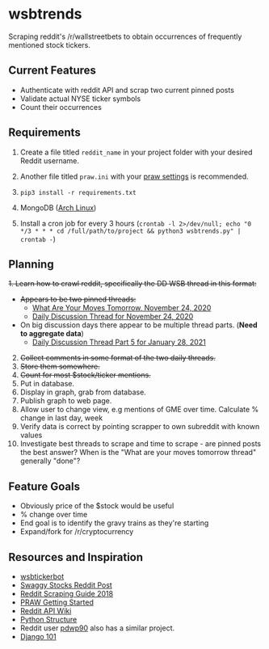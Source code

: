 # wsbtrends

Scraping reddit's /r/wallstreetbets to obtain occurrences of frequently mentioned stock tickers.

## Current Features

* Authenticate with reddit API and scrap two current pinned posts
* Validate actual NYSE ticker symbols
* Count their occurrences

## Requirements

1. Create a file titled `reddit_name` in your project folder with your desired Reddit username.

2. Another file titled `praw.ini` with your [praw settings](https://praw.readthedocs.io/en/latest/getting_started/authentication.html) is recommended.

3. `pip3 install -r requirements.txt`

4. MongoDB ([Arch Linux](https://aur.archlinux.org/packages/mongodb-bin/))

5. Install a cron job for every 3 hours (`crontab -l 2>/dev/null; echo "0 */3 * * * cd /full/path/to/project && python3 wsbtrends.py" | crontab -`)

## Planning

~~1. Learn how to crawl reddit, specifically the DD WSB thread in this format:~~
   * ~~Appears to be two pinned threads:~~
     * [What Are Your Moves Tomorrow, November 24, 2020](https://www.reddit.com/r/wallstreetbets/comments/jzqior/what_are_your_moves_tomorrow_november_24_2020/)
     * [Daily Discussion Thread for November 24, 2020](https://www.reddit.com/r/wallstreetbets/comments/k03375/daily_discussion_thread_for_november_24_2020/)
   * On big discussion days there appear to be multiple thread parts. (**Need to aggregate data**)
        * [Daily Discussion Thread Part 5 for January 28, 2021](https://www.reddit.com/r/wallstreetbets/comments/l78za1/daily_discussion_thread_part_5_for_january_28_2021/)

2. ~~Collect comments in some format of the two daily threads.~~
3. ~~Store them somewhere.~~
4. ~~Count for most $stock/ticker mentions.~~
5. Put in database.
6. Display in graph, grab from database.
7. Publish graph to web page. 
8. Allow user to change view, e.g mentions of GME over time. Calculate % change in last day, week
9. Verify data is correct by pointing scrapper to own subreddit with known values
10. Investigate best threads to scrape and time to scrape - are pinned posts the best answer? When is the "What are your moves tomorrow thread" generally "done"?


## Feature Goals

* Obviously price of the $stock would be useful
* % change over time
* End goal is to identify the gravy trains as they're starting
* Expand/fork for /r/cryptocurrency


## Resources and Inspiration

* [wsbtickerbot](https://github.com/RyanElliott10/wsbtickerbot)
* [Swaggy Stocks Reddit Post](https://www.reddit.com/r/wallstreetbets/comments/blukl1/i_created_a_fullblown_wallstreetbets_sentiment/)
* [Reddit Scraping Guide 2018](https://www.storybench.org/how-to-scrape-reddit-with-python/)
* [PRAW Getting Started](https://praw.readthedocs.io/en/v7.1.0/getting_started/quick_start.html)
* [Reddit API Wiki](https://github.com/reddit-archive/reddit/wiki/API)
* [Python Structure](https://www.reddit.com/r/learnpython/comments/37lbe3/which_is_more_pythonic_should_i_have_a_main/)
* Reddit user [pdwp90](https://www.reddit.com/user/pdwp90) also has a similar project.
* [Django 101](https://docs.djangoproject.com/en/2.2/intro/tutorial01/)